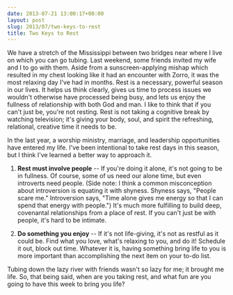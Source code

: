 ```yaml
---
date: 2013-07-21 13:00:17+00:00
layout: post
slug: 2013/07/two-keys-to-rest
title: Two Keys to Rest
---
```


We have a stretch of the Mississippi between two bridges near where I live on which you can go tubing. Last weekend, some friends invited my wife and I to go with them. Aside from a sunscreen-applying mishap which resulted in my chest looking like it had an encounter with Zorro, it was the most relaxing day I've had in months.
Rest is a necessary, powerful season in our lives. It helps us think clearly, gives us time to process issues we wouldn't otherwise have processed being busy, and lets us enjoy the fullness of relationship with both God and man. I like to think that if you can't just be, you're not resting. Rest is not taking a cognitive break by watching television; it's giving your body, soul, and spirit the refreshing, relational, creative time it needs to be.




In the last year, a worship ministry, marriage, and leadership opportunities have entered my life. I've been intentional to take rest days in this season, but I think I've learned a better way to approach it.






  1. **Rest must involve people** -- If you're doing it alone, it's not going to be in fullness. Of course, some of us need our alone time, but even introverts need people. (Side note: I think a common misconception about introversion is equating it with shyness. Shyness says, "People scare me." Introversion says, "Time alone gives me energy so that I can spend that energy with people.") It's much more fulfilling to build deep, covenantal relationships from a place of rest. If you can't just be with people, it's hard to be intimate.


  2. **Do something you enjoy** -- If it's not life-giving, it's not as restful as it could be. Find what you love, what's relaxing to you, and do it! Schedule it out, block out time. Whatever it is, having something bring life to you is more important than accomplishing the next item on your to-do list.




Tubing down the lazy river with friends wasn't so lazy for me; it brought me life. So, that being said, when are you taking rest, and what fun are you going to have this week to bring you life?
